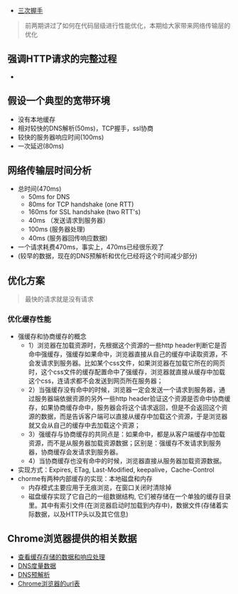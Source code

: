 * [三次握手](./chrome浏览器.md)

> 前两期讲过了如何在代码层级进行性能优化，本期给大家带来网络传输层的优化

## 强调HTTP请求的完整过程
* 

## 假设一个典型的宽带环境
* 没有本地缓存
* 相对较快的DNS解析(50ms)，TCP握手，ssl协商
* 较快的服务器响应时间(100ms)
* 一次延迟(80ms)

## 网络传输层时间分析
* 总时间(470ms)
	* 50ms for DNS
	* 80ms for TCP handshake (one RTT)
	* 160ms for SSL handshake (two RTT's)
	* 40ms （发送请求到服务器）
	* 100ms (服务器处理)
	* 40ms (服务器回传响应数据)
* 一个请求耗费470ms，事实上，470ms已经很乐观了
* (较早的数据，现在的DNS预解析和优化已经将这个时间减少部分)

## 优化方案

> 最快的请求就是没有请求

### 优化缓存性能
* 强缓存和协商缓存的概念
	* 1）浏览器在加载资源时，先根据这个资源的一些http header判断它是否命中强缓存，强缓存如果命中，浏览器直接从自己的缓存中读取资源，不会发请求到服务器。比如某个css文件，如果浏览器在加载它所在的网页时，这个css文件的缓存配置命中了强缓存，浏览器就直接从缓存中加载这个css，连请求都不会发送到网页所在服务器；
	* 2）当强缓存没有命中的时候，浏览器一定会发送一个请求到服务器，通过服务器端依据资源的另外一些http header验证这个资源是否命中协商缓存，如果协商缓存命中，服务器会将这个请求返回，但是不会返回这个资源的数据，而是告诉客户端可以直接从缓存中加载这个资源，于是浏览器就又会从自己的缓存中去加载这个资源；
	* 3）强缓存与协商缓存的共同点是：如果命中，都是从客户端缓存中加载资源，而不是从服务器加载资源数据；区别是：强缓存不发请求到服务器，协商缓存会发请求到服务器。
	* 4）当协商缓存也没有命中的时候，浏览器直接从服务器加载资源数据。
* 实现方式：Expires, ETag, Last-Modified, keepalive，Cache-Control
* chorme有两种内部缓存的实现：本地磁盘和内存
	* 内存模式主要应用于无痕浏览，在窗口关闭时清除掉
	* 磁盘缓存实现了它自己的一组数据结构, 它们被存储在一个单独的缓存目录里。其中有索引文件(在浏览器启动时加载到内存中)，数据文件(存储着实际数据，以及HTTP头以及其它信息)

## Chrome浏览器提供的相关数据
* [查看缓存存储的数据和响应处理](chrome://net-internals/#httpCache)
* [DNS度量数据](chrome://histograms/DNS)
* [DNS预解析](chrome://DNS)
* [Chrome浏览器的url表](chrome://chrome-urls/)
